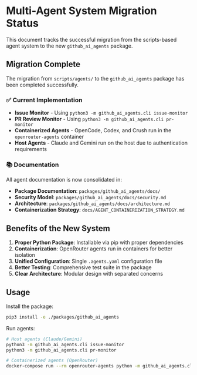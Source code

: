 # Multi-Agent System Migration Status

This document tracks the successful migration from the scripts-based agent system to the new `github_ai_agents` package.

## Migration Complete

The migration from `scripts/agents/` to the `github_ai_agents` package has been completed successfully.

### ✅ Current Implementation

- **Issue Monitor** - Using `python3 -m github_ai_agents.cli issue-monitor`
- **PR Review Monitor** - Using `python3 -m github_ai_agents.cli pr-monitor`
- **Containerized Agents** - OpenCode, Codex, and Crush run in the `openrouter-agents` container
- **Host Agents** - Claude and Gemini run on the host due to authentication requirements

### 📚 Documentation

All agent documentation is now consolidated in:
- **Package Documentation**: `packages/github_ai_agents/docs/`
- **Security Model**: `packages/github_ai_agents/docs/security.md`
- **Architecture**: `packages/github_ai_agents/docs/architecture.md`
- **Containerization Strategy**: `docs/AGENT_CONTAINERIZATION_STRATEGY.md`

## Benefits of the New System

1. **Proper Python Package**: Installable via pip with proper dependencies
2. **Containerization**: OpenRouter agents run in containers for better isolation
3. **Unified Configuration**: Single `.agents.yaml` configuration file
4. **Better Testing**: Comprehensive test suite in the package
5. **Clear Architecture**: Modular design with separated concerns

## Usage

Install the package:
```bash
pip3 install -e ./packages/github_ai_agents
```

Run agents:
```bash
# Host agents (Claude/Gemini)
python3 -m github_ai_agents.cli issue-monitor
python3 -m github_ai_agents.cli pr-monitor

# Containerized agents (OpenRouter)
docker-compose run --rm openrouter-agents python -m github_ai_agents.cli issue-monitor
```
